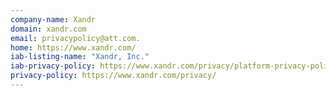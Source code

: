 ```yaml
---
company-name: Xandr
domain: xandr.com
email: privacypolicy@att.com.
home: https://www.xandr.com/
iab-listing-name: "Xandr, Inc."
iab-privacy-policy: https://www.xandr.com/privacy/platform-privacy-policy/
privacy-policy: https://www.xandr.com/privacy/
---
```





